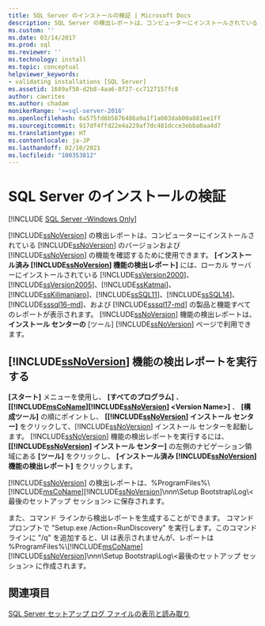 ```yaml
---
title: SQL Server のインストールの検証 | Microsoft Docs
description: SQL Server の検出レポートは、コンピューターにインストールされている SQL Server のバージョンや、その SQL Server の機能を確認するために使用できます。
ms.custom: ''
ms.date: 03/14/2017
ms.prod: sql
ms.reviewer: ''
ms.technology: install
ms.topic: conceptual
helpviewer_keywords:
- validating installations [SQL Server]
ms.assetid: 1689af50-d2b8-4aa6-8f27-cc7127157fc8
author: cawrites
ms.author: chadam
monikerRange: '>=sql-server-2016'
ms.openlocfilehash: 6a575fd6b5876486a9a1f1a003dab00a881ee1ff
ms.sourcegitcommit: 917df4ffd22e4a229af7dc481dcce3ebba0aa4d7
ms.translationtype: HT
ms.contentlocale: ja-JP
ms.lasthandoff: 02/10/2021
ms.locfileid: "100353812"
---
```

# <a name="validate-a-sql-server-installation"></a>SQL Server のインストールの検証

[!INCLUDE [SQL Server -Windows Only](../../includes/applies-to-version/sql-windows-only.md)]
  
  [!INCLUDE[ssNoVersion](../../includes/ssnoversion-md.md)] の検出レポートは、コンピューターにインストールされている [!INCLUDE[ssNoVersion](../../includes/ssnoversion-md.md)] のバージョンおよび [!INCLUDE[ssNoVersion](../../includes/ssnoversion-md.md)] の機能を確認するために使用できます。 **[インストール済み [!INCLUDE[ssNoVersion](../../includes/ssnoversion-md.md)] 機能の検出レポート]** には、ローカル サーバーにインストールされている [!INCLUDE[ssVersion2000](../../includes/ssversion2000-md.md)]、[!INCLUDE[ssVersion2005](../../includes/ssversion2005-md.md)]、[!INCLUDE[ssKatmai](../../includes/sskatmai-md.md)]、[!INCLUDE[ssKilimanjaro](../../includes/sskilimanjaro-md.md)]、[!INCLUDE[ssSQL11](../../includes/sssql11-md.md)]、[!INCLUDE[ssSQL14](../../includes/sssql14-md.md)]、[!INCLUDE[sssql16-md](../../includes/sssql16-md.md)]、および [!INCLUDE[sssql17-md](../../includes/sssql17-md.md)] の製品と機能すべてのレポートが表示されます。 [!INCLUDE[ssNoVersion](../../includes/ssnoversion-md.md)] 機能の検出レポートは、 **インストール センターの** [ツール] [!INCLUDE[ssNoVersion](../../includes/ssnoversion-md.md)] ページで利用できます。  
  
 ## <a name="run-ssnoversion-features-discovery-report"></a>[!INCLUDE[ssNoVersion](../../includes/ssnoversion-md.md)] 機能の検出レポートを実行する  
  
 **[スタート]** メニューを使用し、 **[すべてのプログラム]** 、 **[[!INCLUDE[msCoName](../../includes/msconame-md.md)][!INCLUDE[ssNoVersion](../../includes/ssnoversion-md.md)] \<Version Name>]** 、 **[構成ツール]** の順にポイントし、 **[[!INCLUDE[ssNoVersion](../../includes/ssnoversion-md.md)] インストール センター]** をクリックして、[!INCLUDE[ssNoVersion](../../includes/ssnoversion-md.md)] インストール センターを起動します。 [!INCLUDE[ssNoVersion](../../includes/ssnoversion-md.md)] 機能の検出レポートを実行するには、 **[[!INCLUDE[ssNoVersion](../../includes/ssnoversion-md.md)] インストール センター]** の左側のナビゲーション領域にある **[ツール]** をクリックし、 **[インストール済み [!INCLUDE[ssNoVersion](../../includes/ssnoversion-md.md)] 機能の検出レポート]** をクリックします。  
  
 [!INCLUDE[ssNoVersion](../../includes/ssnoversion-md.md)] の検出レポートは、%ProgramFiles%\\[!INCLUDE[msCoName](../../includes/msconame-md.md)][!INCLUDE[ssNoVersion](../../includes/ssnoversion-md.md)]\\*nnn*\Setup Bootstrap\Log\\<最後のセットアップ セッション\> に保存されます。  
  
 また、コマンド ラインから検出レポートを生成することができます。 コマンド プロンプトで "Setup.exe /Action=RunDiscovery" を実行します。このコマンド ラインに "/q" を追加すると、UI は表示されませんが、レポートは %ProgramFiles%\\[!INCLUDE[msCoName](../../includes/msconame-md.md)][!INCLUDE[ssNoVersion](../../includes/ssnoversion-md.md)]\\*nnn*\Setup Bootstrap\Log\\<最後のセットアップ セッション\> に作成されます。  
  
## <a name="see-also"></a>関連項目  
 [SQL Server セットアップ ログ ファイルの表示と読み取り](../../database-engine/install-windows/view-and-read-sql-server-setup-log-files.md)  
  
  
